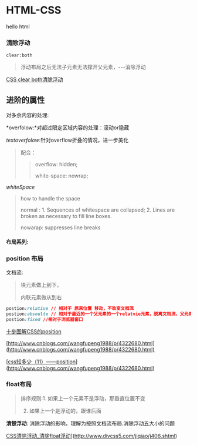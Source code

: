 # HTML-CSS
hello  html



### 清除浮动 

```
clear:both
```



> 浮动布局之后无法子元素无法撑开父元素，---消除浮动

[CSS clear both清除浮动](http://www.divcss5.com/rumen/r424.shtml)



## 进阶的属性

对多余内容的处理: 

*overfolow:*对超过限定区域内容的处理：滚动or隐藏

*textoverfolow*:针对overflow折叠的情况，进一步美化

> 配合：
>
> > overflow: hidden;  
> >
> > white-space: nowrap;

*whiteSpace*

> how to handle the space
>
> normal  : 1. Sequences of whitespace are collapsed; 2. Lines are broken as necessary to fill line boxes.
>
> nowarap:  suppresses line breaks 







#### 布局系列: 

### position 布局

文档流: 

> 块元素做上到下，
>
> 内联元素做从到右

```css
postion:relative // 相对于 原来位置 移动，不改变文档流
postion:absoulte // 相对于最近的一个父元素的一个relatvie元素，脱离文档流，父元素会坍塌
postion:fixed //相对于浏览器窗口
```

[十步图解CSS的position](http://blog.jobbole.com/49320/#article-comment)

[http://www.cnblogs.com/wangfupeng1988/p/4322680.html](http://www.cnblogs.com/wangfupeng1988/p/4322680.html)

[[css知多少（11）——position](http://www.cnblogs.com/wangfupeng1988/p/4322680.html)](http://www.cnblogs.com/wangfupeng1988/p/4322680.html)



### float布局

> 排序规则:1. 如果上一个元素不是浮动，那垂直位置不变
>
> 2. 如果上一个是浮动的，跟谁后面

**清楚浮动**: 消除浮动的影响，理解为按照文档流布局.消除浮动五大小的问题

[CSS清除浮动_清除float浮动](http://www.divcss5.com/jiqiao/j406.shtml)](http://www.divcss5.com/jiqiao/j406.shtml)











